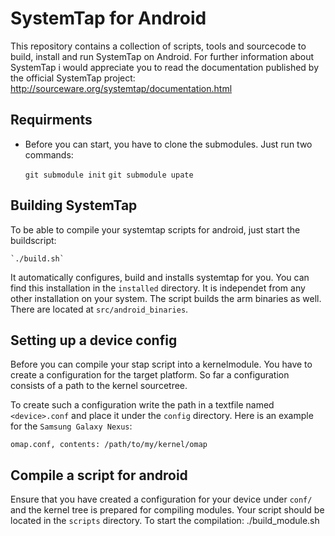 SystemTap for Android
=====================

This repository contains a collection of scripts, tools and sourcecode to build, install and run SystemTap on Android.
For further information about SystemTap i would appreciate you to read the documentation published by the official SystemTap project:
	http://sourceware.org/systemtap/documentation.html

Requirments
------------
* Before you can start, you have to clone the submodules. Just run two commands:

	`git submodule init`
	`git submodule upate`

Building SystemTap
------------------
To be able to compile your systemtap scripts for android, just start the buildscript:

	`./build.sh`

It automatically configures, build and installs systemtap for you.
You can find this installation in the `installed` directory. It is independet from any other installation on your system.
The script builds the arm binaries as well. There are located at `src/android_binaries`.

Setting up a device config
--------------------------
Before you can compile your stap script into a kernelmodule. You have to create a configuration for the target platform.
So far a configuration consists of a path to the kernel sourcetree.

To create such a configuration write the path in a textfile named `<device>.conf` and place it under the `config` directory.
Here is an example for the `Samsung Galaxy Nexus`:

	omap.conf, contents: /path/to/my/kernel/omap
	
Compile a script for android
----------------------------
Ensure that you have created a configuration for your device under `conf/` and the kernel tree is prepared for compiling modules.
Your script should be located in the `scripts` directory.
To start the compilation:
	./build_module.sh <devicename> <script>

Where `<devicename` specifies the configuration to be used and `<script>` the systemtap script.
Important: Omit the filename extension from both parameters.

The compiled script is located  in `modules/<devicename>/`.

Run a compiled script (aka kernelmodule) on android
---------------------------------------------------
First you need to install the SystemTap Android Application located in `android-app` on your device. It is a Eclipse project. So import it to Eclipse and install it on your device.
Now place the compiled script on the sdcard under the `/sdcard/systemtap/modules/ directory.
Just start the android app, select the module and start it. :-)

NOTICE: The Android application is pre-release. So be patient with it. :-)
